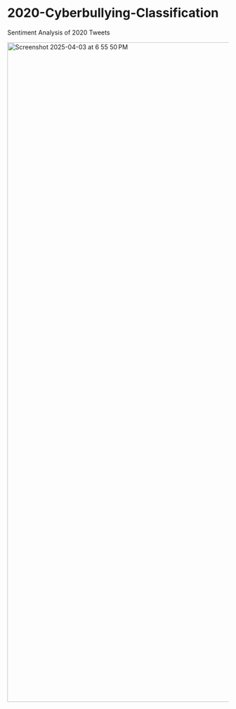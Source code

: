 # 2020-Cyberbullying-Classification
Sentiment Analysis of 2020 Tweets

<img width="1499" alt="Screenshot 2025-04-03 at 6 55 50 PM" src="https://github.com/user-attachments/assets/32da0b7e-8ec8-44f5-9817-2e6273bf38da" />
